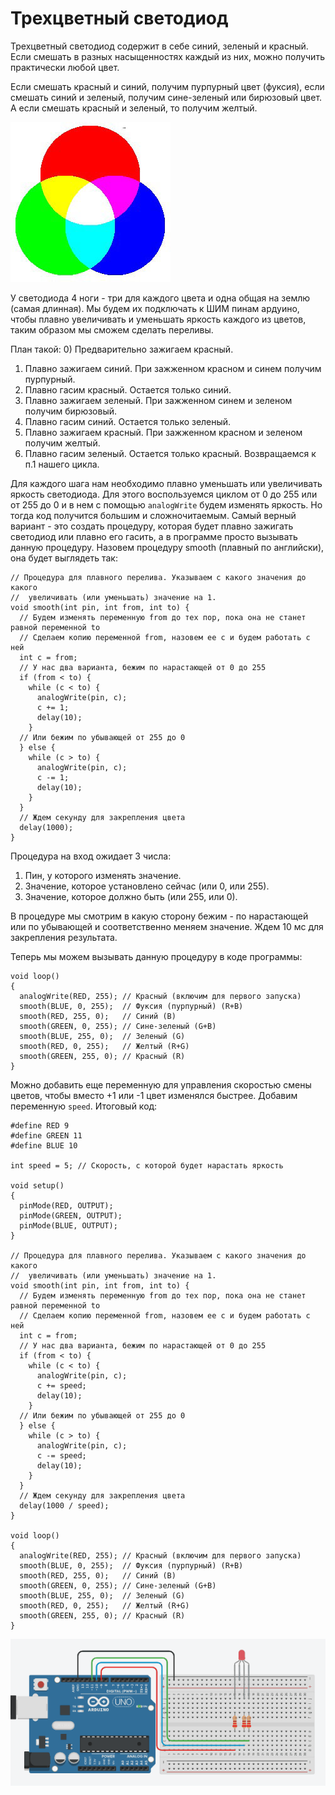 # Трехцветный светодиод

Трехцветный светодиод содержит в себе синий, зеленый и красный. Если смешать в разных насыщенностях каждый из них, можно получить практически любой цвет. 

Если смешать красный и синий, получим пурпурный цвет (фуксия), если смешать синий и зеленый, получим сине-зеленый или бирюзовый цвет. А если смешать красный и зеленый, то получим желтый.

![rgb](https://github.com/trusiwko/Arduino/raw/master/eKids/Lesson7/rgb.jpg)

У светодиода 4 ноги - три для каждого цвета и одна общая на землю (самая длинная). Мы будем их подключать к ШИМ пинам ардуино, чтобы плавно увеличивать и уменьшать яркость каждого из цветов, таким образом мы сможем сделать переливы.

План такой: 
0) Предварительно зажигаем красный.
1) Плавно зажигаем синий. При зажженном красном и синем получим пурпурный.
2) Плавно гасим красный. Остается только синий.
3) Плавно зажигаем зеленый. При зажженном синем и зеленом получим бирюзовый.
4) Плавно гасим синий. Остается только зеленый.
5) Плавно зажигаем красный. При зажженном красном и зеленом получим желтый.
6) Плавно гасим зеленый. Остается только красный.
Возвращаемся к п.1 нашего цикла.

Для каждого шага нам необходимо плавно уменьшать или увеличивать яркость светодиода. Для этого воспользуемся циклом от 0 до 255 или от 255 до 0 и в нем с помощью `analogWrite` будем изменять яркость. Но тогда код получится большим и сложночитаемым. Самый верный вариант - это создать процедуру, которая будет плавно зажигать светодиод или плавно его гасить, а в программе просто вызывать данную процедуру.
Назовем процедуру smooth (плавный по английски), она будет выглядеть так:

```
// Процедура для плавного перелива. Указываем с какого значения до какого
//  увеличивать (или уменьшать) значение на 1.
void smooth(int pin, int from, int to) {
  // Будем изменять переменную from до тех пор, пока она не станет равной переменной to
  // Сделаем копию переменной from, назовем ее c и будем работать с ней
  int c = from;
  // У нас два варианта, бежим по нарастающей от 0 до 255
  if (from < to) {
    while (c < to) {
      analogWrite(pin, c);
      c += 1;
      delay(10);
    }
  // Или бежим по убывающей от 255 до 0
  } else {
    while (c > to) {
      analogWrite(pin, c);
      c -= 1;
      delay(10);
    }
  }
  // Ждем секунду для закрепления цвета
  delay(1000);
}
```

Процедура на вход ожидает 3 числа:
1. Пин, у которого изменять значение.
2. Значение, которое установлено сейчас (или 0, или 255).
3. Значение, которое должно быть (или 255, или 0).

В процедуре мы смотрим в какую сторону бежим - по нарастающей или по убывающей и соответственно меняем значение. Ждем 10 мс для закрепления результата.

Теперь мы можем вызывать данную процедуру в коде программы:

```
void loop()
{
  analogWrite(RED, 255); // Красный (включим для первого запуска)
  smooth(BLUE, 0, 255);  // Фуксия (пурпурный) (R+B)
  smooth(RED, 255, 0);   // Синий (B)
  smooth(GREEN, 0, 255); // Сине-зеленый (G+B)
  smooth(BLUE, 255, 0);  // Зеленый (G)
  smooth(RED, 0, 255);   // Желтый (R+G)
  smooth(GREEN, 255, 0); // Красный (R)
}
```

Можно добавить еще переменную для управления скоростью смены цветов, чтобы вместо +1 или -1 цвет изменялся быстрее. Добавим переменную `speed`. Итоговый код:

```
#define RED 9
#define GREEN 11
#define BLUE 10

int speed = 5; // Скорость, с которой будет нарастать яркость

void setup()
{
  pinMode(RED, OUTPUT);
  pinMode(GREEN, OUTPUT);
  pinMode(BLUE, OUTPUT);
}

// Процедура для плавного перелива. Указываем с какого значения до какого
//  увеличивать (или уменьшать) значение на 1.
void smooth(int pin, int from, int to) {
  // Будем изменять переменную from до тех пор, пока она не станет равной переменной to
  // Сделаем копию переменной from, назовем ее c и будем работать с ней
  int c = from;
  // У нас два варианта, бежим по нарастающей от 0 до 255
  if (from < to) {
    while (c < to) {
      analogWrite(pin, c);
      c += speed;
      delay(10);
    }
  // Или бежим по убывающей от 255 до 0
  } else {
    while (c > to) {
      analogWrite(pin, c);
      c -= speed;
      delay(10);
    }
  }
  // Ждем секунду для закрепления цвета
  delay(1000 / speed);
}

void loop()
{
  analogWrite(RED, 255); // Красный (включим для первого запуска)
  smooth(BLUE, 0, 255);  // Фуксия (пурпурный) (R+B)
  smooth(RED, 255, 0);   // Синий (B)
  smooth(GREEN, 0, 255); // Сине-зеленый (G+B)
  smooth(BLUE, 255, 0);  // Зеленый (G)
  smooth(RED, 0, 255);   // Желтый (R+G)
  smooth(GREEN, 255, 0); // Красный (R)
}
```

![demo](https://github.com/trusiwko/Arduino/raw/master/eKids/Lesson7/demo1.gif)